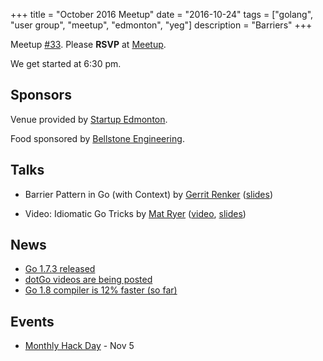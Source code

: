+++
title = "October 2016 Meetup"
date = "2016-10-24"
tags = ["golang", "user group", "meetup", "edmonton", "yeg"]
description = "Barriers"
+++

Meetup [#33](https://github.com/edmontongo/presentations/issues/50). Please **RSVP** at [Meetup](https://www.meetup.com/startupedmonton/events/234270867/).

We get started at 6:30 pm.

## Sponsors 

Venue provided by [Startup Edmonton](https://www.startupedmonton.com/).

Food sponsored by [Bellstone Engineering](https://bellstone.ca/). 

## Talks

* Barrier Pattern in Go (with Context) by [Gerrit Renker](https://github.com/grrtrr) ([slides](https://talks.godoc.org/github.com/edmontongo/presentations/2016-10/barrier_pattern_with_context/barrier_pattern.slide))

* Video: Idiomatic Go Tricks by [Mat Ryer](https://github.com/matryer) ([video](https://www.youtube.com/watch?v=yeetIgNeIkc), [slides](https://talks.godoc.org/github.com/matryer/present/idiomatic-go-tricks/main.slide#1))

## News

* [Go 1.7.3 released](https://groups.google.com/forum/#!topic/golang-nuts/f5egnoSnBjY)
* [dotGo videos are being posted](http://www.thedotpost.com/conference/dotgo-2016)
* [Go 1.8 compiler is 12% faster (so far)](https://twitter.com/davecheney/status/789715561043288064)


## Events

* [Monthly Hack Day](https://www.meetup.com/startupedmonton/events/234554242/) - Nov 5


